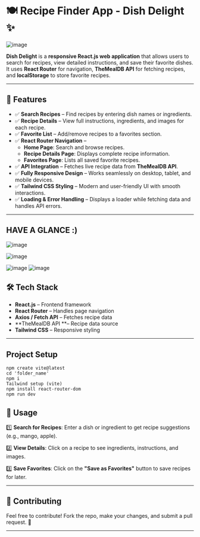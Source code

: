 
# 🍽️ Recipe Finder App - Dish Delight ✨  

![image](https://github.com/user-attachments/assets/67b71211-0426-4916-b5b4-b16d9427e431)


**Dish Delight** is a **responsive React.js web application** that allows users to search for recipes, view detailed instructions, and save their favorite dishes. It uses **React Router** for navigation, **TheMealDB API** for fetching recipes, and **localStorage** to store favorite recipes.  

---

## 🚀 Features  

- ✅ **Search Recipes** – Find recipes by entering dish names or ingredients.  
- ✅ **Recipe Details** – View full instructions, ingredients, and images for each recipe.  
- ✅ **Favorite List** – Add/remove recipes to a favorites section.
- ✅ **React Router Navigation** –  
  - **Home Page**: Search and browse recipes.  
  - **Recipe Details Page**: Displays complete recipe information.  
  - **Favorites Page**: Lists all saved favorite recipes.  
- ✅ **API Integration** – Fetches live recipe data from **TheMealDB API**.  
- ✅ **Fully Responsive Design** – Works seamlessly on desktop, tablet, and mobile devices.  
- ✅ **Tailwind CSS Styling** – Modern and user-friendly UI with smooth interactions.  
- ✅ **Loading & Error Handling** – Displays a loader while fetching data and handles API errors.  

---
## HAVE A GLANCE :)
![image](https://github.com/user-attachments/assets/de26b0b8-a993-4f6f-91d0-31e643d5e59a)

![image](https://github.com/user-attachments/assets/fabab759-8f1f-4c24-8de4-9bced6f7fd5e)

![image](https://github.com/user-attachments/assets/adb9a91a-937b-489c-930d-725acb79b47d)
![image](https://github.com/user-attachments/assets/6e921f84-0011-4b9f-865e-ce8ea070be62)


## 🛠️ Tech Stack  

- **React.js** – Frontend framework  
- **React Router** – Handles page navigation  
- **Axios / Fetch API** – Fetches recipe data  
- **TheMealDB API **– Recipe data source  
- **Tailwind CSS** – Responsive styling  

---
 ## Project Setup
 ```
npm create vite@latest
cd 'folder_name'
npm i
Tailwind setup (vite)
npm install react-router-dom
npm run dev
```

## 📌 Usage  

1️⃣ **Search for Recipes**: Enter a dish or ingredient to get recipe suggestions (e.g., mango, apple).  

2️⃣ **View Details**: Click on a recipe to see ingredients, instructions, and images.  

3️⃣ **Save Favorites**: Click on the **"Save as Favorites"** button to save recipes for later.  

---

## 🤝 Contributing  

Feel free to contribute! Fork the repo, make your changes, and submit a pull request. 🚀  

---


